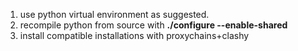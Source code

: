1. use python virtual environment as suggested.
2. recompile python from source with **./configure --enable-shared**
3. install compatible installations with proxychains+clashy